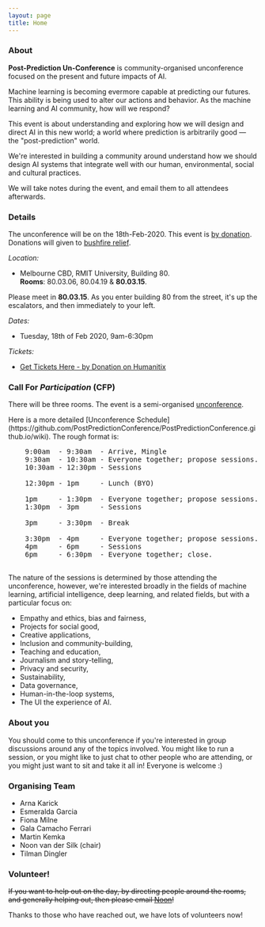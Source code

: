 ```yaml
---
layout: page
title: Home
---
```


<div class="card">
  <h3>About</h3>
  <p> <b>Post-Prediction Un-Conference</b> is community-organised unconference focused
  on the present and future impacts of AI.
  </p>
  <p> Machine learning is becoming evermore capable at predicting our futures.
  This ability is being used to alter our actions and behavior. As the
  machine learning and AI community, how will we respond?
  </p>
  <p> This event is about understanding and exploring how we will design and
  direct AI in this new world; a world where prediction is arbitrarily good —
  the "post-prediction" world.
  </p>
  <p> We're interested in building a community around understand how we
  should design AI systems that integrate well with our human,
  environmental, social and cultural practices.
  </p>
  <p>We will take notes during the event, and email them to all attendees
  afterwards.</p>
</div>

<div class="card">
  <h3>Details</h3>

  <p> The unconference will be on the 18th-Feb-2020.  This event is <a
  href="https://humanitix.com/au/our-impact/yalari">by donation</a>.
  Donations will given to <a
  href="https://www.communityenterprisefoundation.com.au/make-a-donation/">bushfire relief</a>.
  </p>

  <em>Location:</em>
  <ul>
    <li>Melbourne CBD, RMIT University, Building 80.
    <br />
    <b>Rooms</b>: 80.03.06, 80.04.19 & <b>80.03.15</b>.
    </li>
  </ul>

  <p>Please meet in <b>80.03.15</b>. As you enter building 80 from the street,
  it's up the escalators, and then immediately to your left.
  </p>

  <em>Dates:</em>
  <ul>
    <li>Tuesday, 18th of Feb 2020, 9am-6:30pm </li>
  </ul>

  <em>Tickets:</em>
  <ul>
    <li><a
    href="https://events.humanitix.com.au/post-prediction-un-conference">
    Get Tickets Here - by Donation on Humanitix</a>
    </li>
  </ul>

</div>

<div class="card">
  <h3>Call For <em>Participation</em> (CFP)</h3>
  <p>There will be three rooms. The event is a semi-organised <a
  href="https://en.wikipedia.org/wiki/Unconference">unconference</a>.
  </p>

  <p> Here is a more detailed [Unconference
  Schedule](https://github.com/PostPredictionConference/PostPredictionConference.github.io/wiki).
  The rough format is: 
  </p>

  <pre>
    9:00am  - 9:30am  - Arrive, Mingle
    9:30am  - 10:30am - Everyone together; propose sessions.
    10:30am - 12:30pm - Sessions

    12:30pm - 1pm     - Lunch (BYO)

    1pm     - 1:30pm  - Everyone together; propose sessions.
    1:30pm  - 3pm     - Sessions

    3pm     - 3:30pm  - Break

    3:30pm  - 4pm     - Everyone together; propose sessions.
    4pm     - 6pm     - Sessions
    6pm     - 6:30pm  - Everyone together; close.
  </pre>

  <p>The nature of the sessions is determined by those attending the
  unconference, however, we're interested broadly in the fields of machine
  learning, artificial intelligence, deep learning, and related fields,
  but with a particular focus on:
  </p>
  <ul>
    <li>Empathy and ethics, bias and fairness, </li>
    <li>Projects for social good,</li>
    <li>Creative applications,</li>
    <li>Inclusion and community-building,</li>
    <li>Teaching and education,</li>
    <li>Journalism and story-telling,</li>
    <li>Privacy and security,</li>
    <li>Sustainability,</li>
    <li>Data governance,</li>
    <li>Human-in-the-loop systems,</li>
    <li>The UI the experience of AI.</li>
  </ul>
</div>

<div class="card">

  <h3>About you</h3>
  <p>
  You should come to this unconference if you're interested in group
  discussions around any of the topics involved. You might like to run a
  session, or you might like to just chat to other people who are attending,
  or you might just want to sit and take it all in! Everyone is welcome :)
  </p>

  <h3>Organising Team</h3>
  <ul>
    <li>Arna Karick</li>
    <li>Esmeralda Garcia</li>
    <li>Fiona Milne</li>
    <li>Gala Camacho Ferrari</li>
    <li>Martin Kemka</li>
    <li>Noon van der Silk (chair)</li>
    <li>Tilman Dingler</li>
  </ul>

  <h3>Volunteer!</h3>

  <p><strike>If you want to help out on the day, by directing people around the rooms,
  and generally helping out, then please email <a href="mailto:noon@braneshop.com.au">Noon</a>!</strike>
  </p>

  <p>Thanks to those who have reached out, we have lots of volunteers now!</p>
</div>
